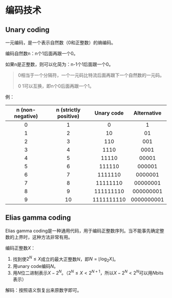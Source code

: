 # 编码技术

## Unary coding

一元编码，是一个表示自然数（0和正整数）的熵编码。

编码自然数n：n个1后面再跟一个0。

如果n是正整数，则可以化简为：n-1个1后面跟一个0。

> 0相当于一个分隔符，一个一元码比特流后面再跟下一个自然数的一元码。
>
> 0 1可以互换，即n个0后面再跟一个1。

例：

| n (non-negative) | n (strictly positive) | Unary code | Alternative |
| :--------------: | :-------------------: | :--------: | :---------: |
|        0         |           1           |     0      |      1      |
|        1         |           2           |     10     |     01      |
|        2         |           3           |    110     |     001     |
|        3         |           4           |    1110    |    0001     |
|        4         |           5           |   11110    |    00001    |
|        5         |           6           |   111110   |   000001    |
|        6         |           7           |  1111110   |   0000001   |
|        7         |           8           |  11111110  |  00000001   |
|        8         |           9           | 111111110  |  000000001  |
|        9         |          10           | 1111111110 | 0000000001  |

## Elias gamma coding

Elias gamma coding是一种通用代码，用于编码正整数序列。当不能事先确定整数的上界时，这种方法非常有用。

编码正整数$X$：

1. 找到使$2^N \le X$成立的最大正整数$N$，即$N=\left\lfloor\log _2 X\right\rfloor$。
2. 用unary code编码$N$。
3. 用$N$位二进制表示$X-2^N$。（$2^N \le X < 2^{N+1}$，所以$X-2^N<2^N$可以用$N$bits表示）

解码：按照语义恢复出来原数字即可。